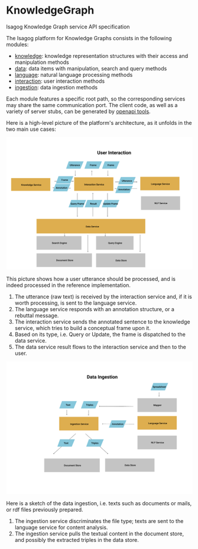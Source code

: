 # KnowledgeGraph
Isagog Knowledge Graph service API specification

The Isagog platform for Knowledge Graphs consists in the following modules:

- [knowledge](spec/kg-knowledge.yaml): knowledge representation structures with their access and manipulation methods
- [data](spec/kg-data.yaml): data items with manipulation, search and query methods
- [language](spec/kg-language.yaml): natural language processing methods
- [interaction](spec/kg-interact.yaml): user interaction methods
- [ingestion](spec/kg-ingest.yaml): data ingestion methods

Each module features a specific root path, so the corresponding services may share the same communication port.
The client code, as well as a variety of server stubs, can be generated by [openapi tools](https://github.com/OpenAPITools/openapi-generator).

Here is a high-level picture of the platform's architecture, as it unfolds in the two main use cases:

![User interaction](doc/kg-user-interact.PNG)

This picture shows how a user utterance should be processed, and is indeed processed in the reference implementation.
1. The utterance (raw text) is received by the interaction service and, if it is worth processing, is sent to the language service.
2. The language service responds with an annotation structure, or a rebuttal message.
3. The interaction service sends the annotated sentence to the knowledge service, which tries to build a conceptual frame upon it.
4. Based on its type, i.e. Query or Update, the frame is dispatched to the data service.
5. The data service result flows to the interaction service and then to the user.



![Data ingestion](doc/kg-data-ingest.PNG)

Here is a sketch of the data ingestion, i.e. texts such as documents or mails, or rdf files previously prepared.
1. The ingestion service discriminates the file type; texts are sent to the language service for content analysis.
2. The ingestion service pulls the textual content in the document store, and possibly the extracted triples in the data store.



 





